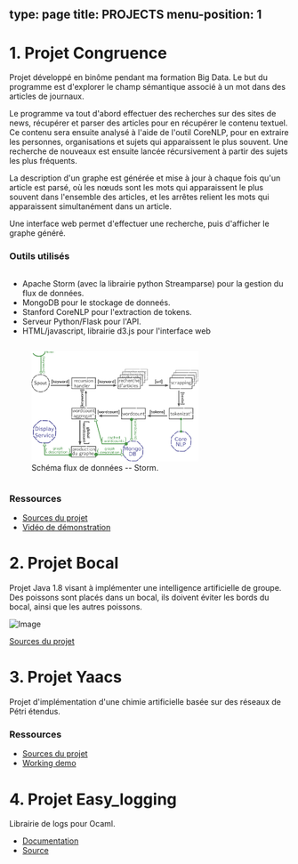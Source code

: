 type: page
title: PROJECTS
menu-position: 1
---

# 1. Projet Congruence

Projet développé en binôme pendant ma formation Big Data. Le but du programme est d'explorer le champ sémantique associé à un mot dans des articles de journaux.

Le programme va tout d'abord effectuer des recherches sur des sites de news, récupérer et parser des articles pour en récupérer le contenu textuel. Ce contenu sera ensuite analysé à l'aide de l'outil CoreNLP, pour en extraire les personnes, organisations et sujets qui apparaissent le plus souvent. Une recherche de nouveaux est ensuite lancée récursivement à partir des sujets les plus fréquents.

La description d'un graphe est générée et mise à jour à chaque fois qu'un article est parsé, où les nœuds sont les mots qui apparaissent le plus souvent dans l'ensemble des articles, et les arrêtes relient les mots qui apparaissent simultanément dans un article.

Une interface web permet d'effectuer une recherche, puis d'afficher le graphe généré.

### Outils utilisés

 <div class="row">
  <div class="column">
 <ul>
  <li>Apache Storm (avec la librairie python Streamparse) pour la gestion du flux de données.</li>
  <li>MongoDB pour le  stockage de  donneés.</li>
  <li>Stanford CoreNLP pour l'extraction de tokens.</li>
  <li>Serveur Python/Flask pour l'API.</li>
  <li>HTML/javascript, librairie d3.js pour l'interface web</li>
</ul> 
</div>
<div class="column"><figure>
     <a href=projects_resources/storm_schema.png>
     <img src="projects_resources/storm_schema.png" alt="drawing" width="300px"/></a>
     <figcaption>Schéma flux de données -- Storm.</figcaption>
     </figure>
</div>
</div> 


### Ressources

 * [Sources du projet](https://github.com/toane/Congruence)
 * [Vidéo de démonstration](https://www.youtube.com/watch?v=9vUKYk10r_k)


# 2. Projet Bocal

Projet Java 1.8 visant à implémenter une intelligence artificielle de groupe. Des poissons sont placés dans un bocal, ils doivent éviter les bords du bocal, ainsi que les autres poissons.

![Image](projects_resources/bocal.gif)

[Sources du projet](https://github.com/sapristi/bocal_java)


# 3. Projet Yaacs

Projet d'implémentation d'une chimie artificielle basée sur des réseaux de Pétri étendus.

### Ressources

 * [Sources du projet](https://github.com/sapristi/alife)
 * [Working demo](http://artlife.ml:51461)


# 4. Projet Easy_logging

Librairie de logs pour Ocaml.

 * [Documentation](/easy_logging/easy_logging)
 * [Source](https://github.com/sapristi/easy_logging)